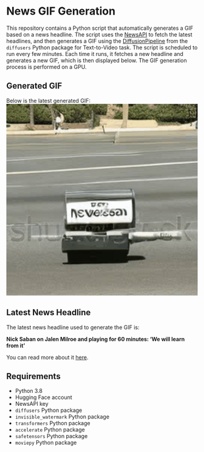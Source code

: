 # News GIF Generation
This repository contains a Python script that automatically generates a GIF based on a news headline. The script uses the [NewsAPI](https://newsapi.org/) to fetch the latest headlines, and then generates a GIF using the [DiffusionPipeline](https://github.com/huggingface/diffusers) from the `diffusers` Python package for Text-to-Video task.
The script is scheduled to run every few minutes. Each time it runs, it fetches a new headline and generates a new GIF, which is then displayed below. The GIF generation process is performed on a GPU.

## Generated GIF
Below is the latest generated GIF:
![Generated GIF](output.gif?raw=true&v=1697407518)

## Latest News Headline
The latest news headline used to generate the GIF is:

**Nick Saban on Jalen Milroe and playing for 60 minutes: ‘We will learn from it’**

You can read more about it [here](https://www.al.com/alabamafootball/2023/10/nick-saban-on-alabamas-24-21-win-over-arkansas-we-have-to-learn-how-to-play-for-60-minutes.html).

## Requirements
- Python 3.8
- Hugging Face account
- NewsAPI key
- `diffusers` Python package
- `invisible_watermark` Python package
- `transformers` Python package
- `accelerate` Python package
- `safetensors` Python package
- `moviepy` Python package
